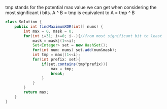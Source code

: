 tmp stands for the potential max value we can get when considering the most significant i bits.  A ^ B = tmp is equivalent to A = tmp ^ B
```java
class Solution {
    public int findMaximumXOR(int[] nums) {
        int max = 0, mask = 0;
        for(int i=31; i>=0; i--){//from most significant bit to least
            mask = mask|(1<<i);
            Set<Integer> set = new HashSet();
            for(int num: nums) set.add(num&mask);
            int tmp = max|(1<<i);
            for(int prefix: set){
                if(set.contains(tmp^prefix)){
                    max = tmp;
                    break;
                }
            }
        }
        return max;
    }
}
```
